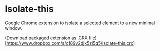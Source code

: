 Isolate-this
============

Google Chrome extension to isolate a selected element to a new minimal window.

(Download packaged extension as .CRX file)[https://www.dropbox.com/s/c189v2djk5zi5q5/Isolate-this.crx]
